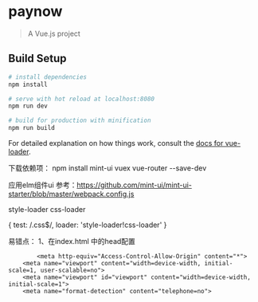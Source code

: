 # paynow

> A Vue.js project

## Build Setup

``` bash
# install dependencies
npm install

# serve with hot reload at localhost:8080
npm run dev

# build for production with minification
npm run build
```

For detailed explanation on how things work, consult the [docs for vue-loader](http://vuejs.github.io/vue-loader).


下载依赖项：
npm install mint-ui vuex vue-router --save-dev

应用elm组件ui
参考：https://github.com/mint-ui/mint-ui-starter/blob/master/webpack.config.js

style-loader css-loader

{
  test: /\.css$/,
  loader: 'style-loader!css-loader'
}


易错点：
1、在index.html 中的head配置
```
 		<meta http-equiv="Access-Control-Allow-Origin" content="*">
    <meta name="viewport" content="width=device-width, initial-scale=1, user-scalable=no">
    <meta name="viewport" id="viewport" content="width=device-width, initial-scale=1">
    <meta name="format-detection" content="telephone=no">
```





